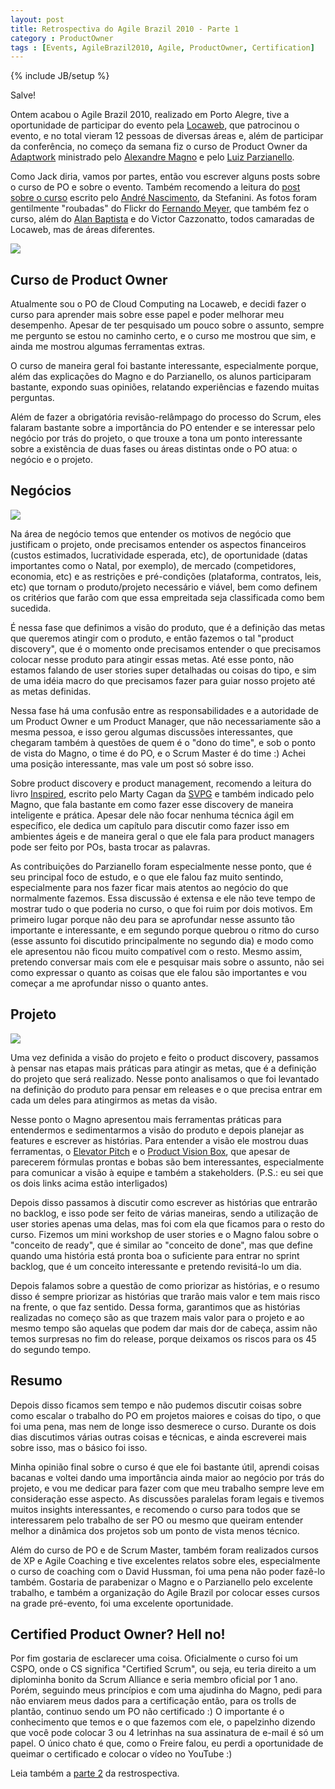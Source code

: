```yaml
---
layout: post
title: Retrospectiva do Agile Brazil 2010 - Parte 1
category : ProductOwner
tags : [Events, AgileBrazil2010, Agile, ProductOwner, Certification]
---
```

{% include JB/setup %}

Salve!

Ontem acabou o Agile Brazil 2010, realizado em Porto Alegre, tive a oportunidade de participar do evento pela <a href="http://locaweb.com.br" target="_blank">Locaweb</a>, que patrocinou o evento, e no total vieram 12 pessoas de diversas áreas e, além de participar da conferência, no começo da semana fiz o curso de Product Owner da <a href="http://adaptworks.com.br" target="_blank">Adaptwork</a> ministrado pelo <a href="http://twitter.com/axmagno" target="_blank">Alexandre Magno</a> e pelo <a href="http://twitter.com/lcparzianello" target="_blank">Luiz Parzianello</a>.

Como Jack diria, vamos por partes, ent&atilde;o vou escrever alguns posts sobre o curso de PO e sobre o evento. Tamb&eacute;m recomendo a leitura do&nbsp;<a href="http://blog.anascimento.net/2010/06/24/impressoes-sobre-o-curso-de-cspo-no-agile-brasil/" target="_blank">post sobre o curso</a>&nbsp;escrito pelo&nbsp;<a href="http://twitter.com/alnascimento" target="_blank">Andr&eacute; Nascimento</a>, da Stefanini. As fotos foram gentilmente "roubadas" do Flickr do <a href="http://twitter.com/fmeyer" target="_blank">Fernando Meyer</a>, que tamb&eacute;m fez o curso, al&eacute;m do <a href="http://twitter.com/alanrrb" target="_blank">Alan Baptista</a> e do Victor Cazzonatto, todos camaradas de Locaweb, mas de &aacute;reas diferentes.

<a href="http://www.flickr.com/photos/fmcamargo/4735921319/" target="_blank"><img src="http://farm5.staticflickr.com/4094/4735921319_9ae417fa6b_m.jpg"/></a>

## Curso de Product Owner

Atualmente sou o PO de Cloud Computing na Locaweb, e decidi fazer o curso para aprender mais sobre esse papel e poder melhorar meu desempenho. Apesar de ter pesquisado um pouco sobre o assunto, sempre me pergunto se estou no caminho certo, e o curso me mostrou que sim, e ainda me mostrou algumas ferramentas extras.

O curso de maneira geral foi bastante interessante, especialmente porque, al&eacute;m das explica&ccedil;&otilde;es do Magno e do Parzianello, os alunos participaram bastante, expondo suas opini&otilde;es, relatando experi&ecirc;ncias e fazendo muitas perguntas.

Al&eacute;m de fazer a obrigat&oacute;ria revis&atilde;o-rel&acirc;mpago do processo do Scrum, eles falaram bastante sobre a import&acirc;ncia do PO entender e se interessar pelo neg&oacute;cio por tr&aacute;s do projeto, o que trouxe a tona um ponto interessante sobre a exist&ecirc;ncia de duas fases ou &aacute;reas distintas onde o PO atua: o neg&oacute;cio e o projeto.

## Neg&oacute;cios

<a href="http://www.flickr.com/photos/fmcamargo/4736570158" target="_blank"><img src="http://farm5.staticflickr.com/4080/4736570158_1ef59ec8d2_m.jpg"></a>

Na &aacute;rea de neg&oacute;cio temos que entender os motivos de neg&oacute;cio que justificam o projeto, onde precisamos entender os aspectos financeiros (custos estimados, lucratividade esperada, etc), de oportunidade (datas importantes como o Natal, por exemplo), de mercado (competidores, economia, etc) e as restri&ccedil;&otilde;es e pr&eacute;-condi&ccedil;&otilde;es (plataforma, contratos, leis, etc) que tornam o produto/projeto necess&aacute;rio e vi&aacute;vel, bem como definem os crit&eacute;rios que far&atilde;o com que essa empreitada seja classificada como bem sucedida.

&Eacute; nessa fase que definimos a vis&atilde;o do produto, que &eacute; a defini&ccedil;&atilde;o das metas que queremos atingir com o produto, e ent&atilde;o fazemos o tal "product discovery", que &eacute; o momento onde precisamos entender o que precisamos colocar nesse produto para atingir essas metas. At&eacute; esse ponto, n&atilde;o estamos falando de user stories super detalhadas ou coisas do tipo, e sim de uma id&eacute;ia macro do que precisamos fazer para guiar nosso projeto at&eacute; as metas definidas.

Nessa fase h&aacute; uma confus&atilde;o entre as responsabilidades e a autoridade de um Product Owner e um Product Manager, que n&atilde;o necessariamente s&atilde;o a mesma pessoa, e isso gerou algumas discuss&otilde;es interessantes, que chegaram tamb&eacute;m &agrave; quest&otilde;es de quem &eacute; o "dono do time", e sob o ponto de vista do Magno, o time &eacute; do PO, e o Scrum Master &eacute; do time :) Achei uma posi&ccedil;&atilde;o interessante, mas vale um post s&oacute; sobre isso.

Sobre product discovery e product management, recomendo a leitura do livro <a href="http://www.amazon.com/Inspired-Create-Products-Customers-Love/dp/0981690408" target="_blank">Inspired</a>, escrito pelo Marty Cagan da <a href="http://www.svproduct.com" target="_blank">SVPG</a>&nbsp;e tamb&eacute;m indicado pelo Magno, que fala bastante em como fazer esse discovery de maneira inteligente e pr&aacute;tica. Apesar dele n&atilde;o focar nenhuma t&eacute;cnica &aacute;gil em espec&iacute;fico, ele dedica um cap&iacute;tulo para discutir como fazer isso em ambientes &aacute;geis e de maneira geral o que ele fala para product managers pode ser feito por POs, basta trocar as palavras.

As contribui&ccedil;&otilde;es do Parzianello foram especialmente nesse ponto, que &eacute; seu principal foco de estudo, e o que ele falou faz muito sentindo, especialmente para nos fazer ficar mais atentos ao neg&oacute;cio do que normalmente fazemos. Essa discuss&atilde;o &eacute; extensa e ele n&atilde;o teve tempo de mostrar tudo o que poderia no curso, o que foi ruim por dois motivos. Em primeiro lugar porque n&atilde;o deu para se aprofundar nesse assunto t&atilde;o importante e interessante, e em segundo porque quebrou o ritmo do curso (esse assunto foi discutido principalmente no segundo dia) e modo como ele apresentou n&atilde;o ficou muito compat&iacute;vel com o resto. Mesmo assim, pretendo conversar mais com ele e pesquisar mais sobre o assunto, n&atilde;o sei como expressar o quanto as coisas que ele falou s&atilde;o importantes e vou come&ccedil;ar a me aprofundar nisso o quanto antes.

## Projeto

<a href="http://www.flickr.com/photos/fmcamargo/4736564110" target="_blank"><img src="http://farm5.staticflickr.com/4100/4736564110_153077e99a_m.jpg"></a>

Uma vez definida a vis&atilde;o do projeto e feito o product discovery, passamos &agrave; pensar nas etapas mais pr&aacute;ticas para atingir as metas, que &eacute; a defini&ccedil;&atilde;o do projeto que ser&aacute; realizado. Nesse ponto analisamos o que foi levantado na defini&ccedil;&atilde;o do produto para pensar em releases e o que precisa entrar em cada um deles para atingirmos as metas da vis&atilde;o.

Nesse ponto o Magno apresentou mais ferramentas pr&aacute;ticas para entendermos e sedimentarmos a vis&atilde;o do produto e depois planejar as features e escrever as hist&oacute;rias. Para entender a vis&atilde;o ele mostrou duas ferramentas, o <a href="http://www.codinghorror.com/blog/2007/09/can-your-team-pass-the-elevator-test.html" target="_blank">Elevator Pitch</a>&nbsp;e o <a href="http://www.joelonsoftware.com/articles/JimHighsmithonProductVisi.html" target="_blank">Product Vision Box</a>, que apesar de parecerem f&oacute;rmulas prontas e bobas s&atilde;o bem interessantes, especialmente para comunicar a vis&atilde;o &agrave; equipe e tamb&eacute;m a stakeholders. (P.S.: eu sei que os dois links acima est&atilde;o interligados)

Depois disso passamos &agrave; discutir como escrever as hist&oacute;rias que entrar&atilde;o no backlog, e isso pode ser feito de v&aacute;rias maneiras, sendo a utiliza&ccedil;&atilde;o de user stories apenas uma delas, mas foi com ela que ficamos para o resto do curso. Fizemos um mini workshop de user stories e o Magno falou sobre o "conceito de ready", que &eacute; similar ao "conceito de done", mas que define quando uma hist&oacute;ria est&aacute; pronta boa o suficiente para entrar no sprint backlog, que &eacute; um conceito interessante e pretendo revisit&aacute;-lo um dia.

Depois falamos sobre a quest&atilde;o de como priorizar as hist&oacute;rias, e o resumo disso &eacute; sempre priorizar as hist&oacute;rias que trar&atilde;o mais valor e tem mais risco na frente, o que faz sentido. Dessa forma, garantimos que as hist&oacute;rias realizadas no come&ccedil;o s&atilde;o as que trazem mais valor para o projeto e ao mesmo tempo s&atilde;o aquelas que podem dar mais dor de cabe&ccedil;a, assim n&atilde;o temos surpresas no fim do release, porque deixamos os riscos para os 45 do segundo tempo.

## Resumo

Depois disso ficamos sem tempo e n&atilde;o pudemos discutir coisas sobre como escalar o trabalho do PO em projetos maiores e coisas do tipo, o que foi uma pena, mas nem de longe isso desmerece o curso. Durante os dois dias discutimos v&aacute;rias outras coisas e t&eacute;cnicas, e ainda escreverei mais sobre isso, mas o b&aacute;sico foi isso.

Minha opini&atilde;o final sobre o curso &eacute; que ele foi bastante &uacute;til, aprendi coisas bacanas e voltei dando uma import&acirc;ncia ainda maior ao neg&oacute;cio por tr&aacute;s do projeto, e vou me dedicar para fazer com que meu trabalho sempre leve em considera&ccedil;&atilde;o esse aspecto. As discuss&otilde;es paralelas foram legais e tivemos muitos insights interessantes, e recomendo o curso para todos que se interessarem pelo trabalho de ser PO ou mesmo que queiram entender melhor a din&acirc;mica dos projetos sob um ponto de vista menos t&eacute;cnico.

Al&eacute;m do curso de PO e de Scrum Master, tamb&eacute;m foram realizados cursos de XP e Agile Coaching e tive excelentes relatos sobre eles, especialmente o curso de coaching com o David Hussman, foi uma pena n&atilde;o poder faz&ecirc;-lo tamb&eacute;m. Gostaria de parabenizar o Magno e o Parzianello pelo excelente trabalho, e tamb&eacute;m a organiza&ccedil;&atilde;o do Agile Brazil por colocar esses cursos na grade pr&eacute;-evento, foi uma excelente oportunidade.

## Certified Product Owner? Hell no!

Por fim gostaria de esclarecer uma coisa. Oficialmente o curso foi um CSPO, onde o CS significa "Certified Scrum", ou seja, eu teria direito a um diplominha bonito da Scrum Alliance e seria membro oficial por 1 ano. Por&eacute;m, seguindo meus princ&iacute;pios e com uma ajudinha do Magno, pedi para n&atilde;o enviarem meus dados para a certifica&ccedil;&atilde;o ent&atilde;o, para os trolls de plant&atilde;o, continuo sendo um PO n&atilde;o certificado :) O importante &eacute; o conhecimento que temos e o que fazemos com ele, o papelzinho dizendo que voc&ecirc; pode colocar 3 ou 4 letrinhas na sua assinatura de e-mail &eacute; s&oacute; um papel. O &uacute;nico chato &eacute; que, como o Freire falou, eu perdi a oportunidade de queimar o certificado e colocar o v&iacute;deo no YouTube :)

Leia tamb&eacute;m a <a href="/2010/06/28/retrospectiva-do-agile-brazil-2010-parte-2" target="_self">parte 2</a> da restrospectiva.
